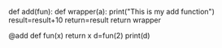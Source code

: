 def add(fun):
  def wrapper(a):
   print("This is my add function")
   result=result+10
   return=result
  return wrapper

@add
def fun(x)
  return x
d=fun(2)
print(d)

